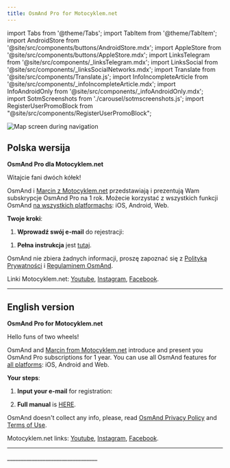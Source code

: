 ```yaml
---
title: OsmAnd Pro for Motocyklem.net
---
```


import Tabs from '@theme/Tabs';
import TabItem from '@theme/TabItem';
import AndroidStore from '@site/src/components/buttons/AndroidStore.mdx';
import AppleStore from '@site/src/components/buttons/AppleStore.mdx';
import LinksTelegram from '@site/src/components/_linksTelegram.mdx';
import LinksSocial from '@site/src/components/_linksSocialNetworks.mdx';
import Translate from '@site/src/components/Translate.js';
import InfoIncompleteArticle from '@site/src/components/_infoIncompleteArticle.mdx';
import InfoAndroidOnly from '@site/src/components/_infoAndroidOnly.mdx';
import SotmScreenshots from './carousel/sotmscreenshots.js';
import RegisterUserPromoBlock from "@site/src/components/RegisterUserPromoBlock";

![Map screen during navigation](@site/static/img/promo/janusz/motocyklem.png)

## Polska wersija

**OsmAnd Pro dla Motocyklem.net**

Witajcie fani dwóch kółek!

OsmAnd i [Marcin z Motocyklem.net](https://motocyklem.net/) przedstawiają i prezentują Wam subskrypcje OsmAnd Pro na 1 rok. Możecie korzystać z wszystkich funkcji OsmAnd [na wszystkich platformachs](https://osmand.net/docs/user/personal/osmand-cloud#cross-platform): iOS, Android, Web.

**Twoje kroki**:

1. **Wprowadź swój e-mail** do rejestracji:

<RegisterUserPromoBlock  promoKey='motocyklem1'/>

<p> </p>

1. **Pełna instrukcja** jest [tutaj](https://osmand.net/promo/manual#polska-wersija).


OsmAnd nie zbiera żadnych informacji, proszę zapoznać się z [Polityką Prywatności](https://osmand.net/docs/legal/privacy-policy) i [Regulaminem OsmAnd](https://osmand.net/docs/legal/terms-of-use).

Linki Motocyklem.net: [Youtube](https://www.youtube.com/c/motocyklemnet), [Instagram](https://www.instagram.com/motocyklem_net/), [Facebook](https://www.facebook.com/motocyklemnet).

______________________________
## English version

**OsmAnd Pro for Motocyklem.net**

Hello funs of two wheels!

OsmAnd and [Marcin from Motocyklem.net](https://motocyklem.net/) introduce and present you OsmAnd Pro subscriptions for 1 year. 
You can use all OsmAnd features for [all platforms](https://osmand.net/docs/user/personal/osmand-cloud#cross-platform): iOS, Android and Web.

**Your steps**:

1. **Input your e-mail** for registration:
   
<RegisterUserPromoBlock  promoKey='motocyklem1'/>

<p> </p>

2. **Full manual** is [HERE](https://osmand.net/promo/manual#english-version).

OsmAnd doesn't collect any info, please, read [OsmAnd Privacy Policy](https://osmand.net/docs/legal/privacy-policy) and [Terms of Use](https://osmand.net/docs/legal/terms-of-use).

Motocyklem.net links: [Youtube](https://www.youtube.com/c/motocyklemnet), [Instagram](https://www.instagram.com/motocyklem_net/), [Facebook](https://www.facebook.com/motocyklemnet).
________________________________

<SotmScreenshots />
_________________________________


<LinksSocial/>
<LinksTelegram/>


